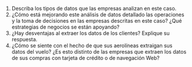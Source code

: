 1. Describa los tipos de datos que las empresas analizan
en este caso.
2. ¿Cómo está mejorando este análisis de datos detallado
las operaciones y la toma de decisiones en las empresas
descritas en este caso? ¿Qué estrategias de negocios se
están apoyando?
3. ¿Hay desventajas al extraer los datos de los clientes?
Explique su respuesta.
4. ¿Cómo se siente con el hecho de que sus aerolíneas
extraigan sus datos del vuelo? ¿Es esto distinto de las
empresas que extraen los datos de sus compras con
tarjeta de crédito o de navegación Web?
